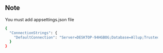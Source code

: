 ## Note
You must add appsettings.json file

```bash
{
  "ConnectionStrings": {
    "DefaultConnection": "Server=DESKTOP-94HGBOG;Database=Allup;Trusted_Connection=True;MultipleActiveResultSets=true"
  }
}
```
